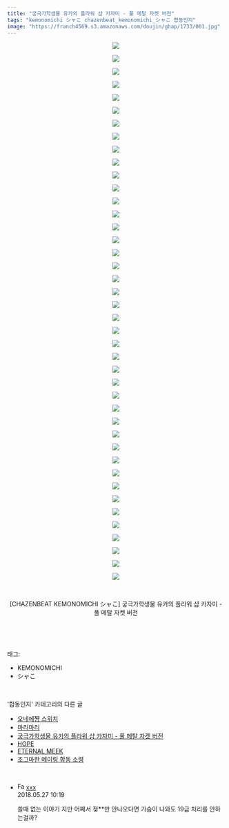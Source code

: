 ```yaml
---
title: "궁극가학생물 유카의 플라워 샵 카자미 - 풀 메탈 자켓 버전"
tags: "kemonomichi シャこ chazenbeat_kemonomichi_シャこ 합동인지"
image: "https://franch4569.s3.amazonaws.com/doujin/ghap/1733/001.jpg"
---
```

<div class="article">
<p style="text-align: center; clear: none; float: none;"><img src="{{ site.imgserver2 }}/ghap/1733/001.jpg"/></p>
<p style="text-align: center; clear: none; float: none;"><img src="{{ site.imgserver2 }}/ghap/1733/002.jpg"/></p>
<p style="text-align: center; clear: none; float: none;"><img src="{{ site.imgserver2 }}/ghap/1733/003.jpg"/></p>
<p style="text-align: center; clear: none; float: none;"><img src="{{ site.imgserver2 }}/ghap/1733/004.jpg"/></p>
<p style="text-align: center; clear: none; float: none;"><img src="{{ site.imgserver2 }}/ghap/1733/005.jpg"/></p>
<p style="text-align: center; clear: none; float: none;"><img src="{{ site.imgserver2 }}/ghap/1733/006.jpg"/></p>
<p style="text-align: center; clear: none; float: none;"><img src="{{ site.imgserver2 }}/ghap/1733/007.jpg"/></p>
<p style="text-align: center; clear: none; float: none;"><img src="{{ site.imgserver2 }}/ghap/1733/008.jpg"/></p>
<p style="text-align: center; clear: none; float: none;"><img src="{{ site.imgserver2 }}/ghap/1733/009.jpg"/></p>
<p style="text-align: center; clear: none; float: none;"><img src="{{ site.imgserver2 }}/ghap/1733/010.jpg"/></p>
<p style="text-align: center; clear: none; float: none;"><img src="{{ site.imgserver2 }}/ghap/1733/011.jpg"/></p>
<p style="text-align: center; clear: none; float: none;"><img src="{{ site.imgserver2 }}/ghap/1733/012.jpg"/></p>
<p style="text-align: center; clear: none; float: none;"><img src="{{ site.imgserver2 }}/ghap/1733/013.jpg"/></p>
<p style="text-align: center; clear: none; float: none;"><img src="{{ site.imgserver2 }}/ghap/1733/014.jpg"/></p>
<p style="text-align: center; clear: none; float: none;"><img src="{{ site.imgserver2 }}/ghap/1733/015.jpg"/></p>
<p style="text-align: center; clear: none; float: none;"><img src="{{ site.imgserver2 }}/ghap/1733/016.jpg"/></p>
<p style="text-align: center; clear: none; float: none;"><img src="{{ site.imgserver2 }}/ghap/1733/017.jpg"/></p>
<p style="text-align: center; clear: none; float: none;"><img src="{{ site.imgserver2 }}/ghap/1733/018.jpg"/></p>
<p style="text-align: center; clear: none; float: none;"><img src="{{ site.imgserver2 }}/ghap/1733/019.jpg"/></p>
<p style="text-align: center; clear: none; float: none;"><img src="{{ site.imgserver2 }}/ghap/1733/020.jpg"/></p>
<p style="text-align: center; clear: none; float: none;"><img src="{{ site.imgserver2 }}/ghap/1733/021.jpg"/></p>
<p style="text-align: center; clear: none; float: none;"><img src="{{ site.imgserver2 }}/ghap/1733/022.jpg"/></p>
<p style="text-align: center; clear: none; float: none;"><img src="{{ site.imgserver2 }}/ghap/1733/023.jpg"/></p>
<p style="text-align: center; clear: none; float: none;"><img src="{{ site.imgserver2 }}/ghap/1733/024.jpg"/></p>
<p style="text-align: center; clear: none; float: none;"><img src="{{ site.imgserver2 }}/ghap/1733/025.jpg"/></p>
<p style="text-align: center; clear: none; float: none;"><img src="{{ site.imgserver2 }}/ghap/1733/026.jpg"/></p>
<p style="text-align: center; clear: none; float: none;"><img src="{{ site.imgserver2 }}/ghap/1733/027.jpg"/></p>
<p style="text-align: center; clear: none; float: none;"><img src="{{ site.imgserver2 }}/ghap/1733/028.jpg"/></p>
<p style="text-align: center; clear: none; float: none;"><img src="{{ site.imgserver2 }}/ghap/1733/029.jpg"/></p>
<p style="text-align: center; clear: none; float: none;"><img src="{{ site.imgserver2 }}/ghap/1733/030.jpg"/></p>
<p style="text-align: center; clear: none; float: none;"><img src="{{ site.imgserver2 }}/ghap/1733/031.jpg"/></p>
<p style="text-align: center; clear: none; float: none;"><img src="{{ site.imgserver2 }}/ghap/1733/032.jpg"/></p>
<p style="text-align: center; clear: none; float: none;"><img src="{{ site.imgserver2 }}/ghap/1733/033.jpg"/></p>
<p style="text-align: center; clear: none; float: none;"><img src="{{ site.imgserver2 }}/ghap/1733/034.jpg"/></p>
<p style="text-align: center; clear: none; float: none;"><img src="{{ site.imgserver2 }}/ghap/1733/035.jpg"/></p>
<p style="text-align: center; clear: none; float: none;"><img src="{{ site.imgserver2 }}/ghap/1733/036.jpg"/></p>
<p style="text-align: center; clear: none; float: none;"><img src="{{ site.imgserver2 }}/ghap/1733/037.jpg"/></p>
<p style="text-align: center; clear: none; float: none;"><img src="{{ site.imgserver2 }}/ghap/1733/038.jpg"/></p>
<p style="text-align: center; clear: none; float: none;"><img src="{{ site.imgserver2 }}/ghap/1733/039.jpg"/></p>
<p style="text-align: center; clear: none; float: none;"><img src="{{ site.imgserver2 }}/ghap/1733/040.jpg"/></p>
<p style="text-align: center; clear: none; float: none;"><img src="{{ site.imgserver2 }}/ghap/1733/041.jpg"/></p>
<p style="text-align: center; clear: none; float: none;"><img src="{{ site.imgserver2 }}/ghap/1733/042.jpg"/></p>
<p style="text-align: center; clear: none; float: none;"><br/></p>
<p style="text-align: center; clear: none; float: none;">[CHAZENBEAT KEMONOMICHI シャこ] 궁극가학생물 유카의 플라워 샵 카자미 - 풀 메탈 자켓 버전</p>
<p><br/></p>
</div><br/>
<div class="tagTrail">
<p>태그: </p>
<ul>
<li>KEMONOMICHI</li>
<li>シャこ</li>
</ul>
</div><br/>
<div class="another">
<p>'합동인지' 카테고리의 다른 글</p>
<ul>
<li><a href="/ghap_1745">오네에쨩 스위치</a></li>
<li><a href="/ghap_1743">마리마리</a></li>
<li><a href="/ghap_1733">궁극가학생물 유카의 플라워 샵 카자미 - 풀 메탈 자켓 버전</a></li>
<li><a href="/ghap_1714">HOPE</a></li>
<li><a href="/ghap_1711">ETERNAL MEEK</a></li>
<li><a href="/ghap_1702">조그마한 메이링 합동 소령</a></li>
</ul>
</div><br/>
<div class="cb_module cb_fluid">
<div class="cb_wrt cb_profile">
<div class="comment">
<ul>
<li class="cb_thumb_off" id="comment15262539">
<div class="cb_comment_area">
<div class="cb_info_area">
<div class="cb_section">
<span class="cb_nick_name"><img alt="Favicon of http://qksxodid12@naver.com" height="16" onerror="this.onerror=null;this.parentNode.removeChild(this)" src="http://naver.com/favicon.ico" width="16"/> <a href="http://qksxodid12@naver.com" onclick="return openLinkInNewWindow(this)">xxx</a></span>
</div>
<div class="cb_section">
<span class="cb_date">2018.05.27 10:19 </span>
</div>
</div>
<div class="cb_dsc_comment">
<p class="cb_dsc">
											쓸때 없는 이야기 지만 어째서 젖**만 안나오다면 가슴이 나와도 19금 처리를 안하는걸까?
										</p>
</div>
</div></li>
</ul>
</div>
</div><!-- commentList close -->
</div><br/>
